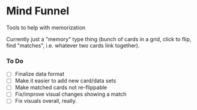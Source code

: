 # Mind Funnel
 Tools to help with memorization

Currently just a "memory" type thing (bunch of cards in a grid, click to flip, find "matches", i.e. whatever two cards link together).

### To Do
- [ ] Finalize data format
- [ ] Make it easier to add new card/data sets
- [ ] Make matched cards not re-flippable
- [ ] Fix/improve visual changes showing a match
- [ ] Fix visuals overall, really.